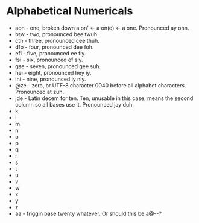 # Alphabetical Numericals
* aon - one, broken down a on' <- a on(e) <- a one. Pronounced ay ohn.
* btw - two, pronounced bee twuh.
* cth - three, pronounced cee thuh.
* dfo - four, pronounced dee foh.
* efi - five, pronounced ee fiy.
* fsi - six, pronounced ef siy.
* gse - seven, pronounced gee suh.
* hei - eight, pronounced hey iy.
* ini - nine, pronounced iy niy.
* @ze - zero, or UTF-8 character 0040 before all alphabet characters. Pronounced at zuh.
* jde - Latin decem for ten. Ten, unusable in this case, means the second column so all bases use it. Pronounced jay duh.
* k
* l
* m
* n
* o
* p
* q
* r
* s
* t
* u
* v
* w
* x
* y
* z
* aa - friggin base twenty whatever. Or should this be a@--?

